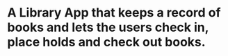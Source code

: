 # A Library App that keeps a record of books and lets the users check in, place holds and check out books.
